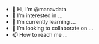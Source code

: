 - 👋 Hi, I’m @manavdata
- 👀 I’m interested in ...
- 🌱 I’m currently learning ...
- 💞️ I’m looking to collaborate on ...
- 📫 How to reach me ...

<!---
manavdata/manavdata is a ✨ special ✨ repository because its `README.md` (this file) appears on your GitHub profile.
You can click the Preview link to take a look at your changes.
--->
